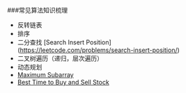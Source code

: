 ###常见算法知识梳理

* 反转链表
* 排序
* 二分查找  [Search Insert Position] (https://leetcode.com/problems/search-insert-position/)
* 二叉树遍历（递归，层次遍历）
* 动态规划
* [Maximum Subarray](https://leetcode.com/problems/maximum-subarray/)
* [Best Time to Buy and Sell Stock](https://leetcode.com/problems/best-time-to-buy-and-sell-stock/)
